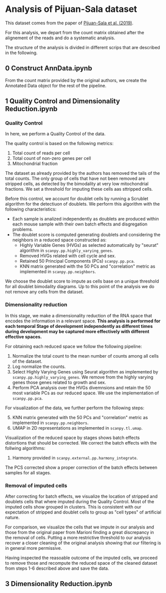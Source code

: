 # Analysis of Pijuan-Sala dataset

This dataset comes from the paper of [Pijuan-Sala et al. (2019)](https://www.nature.com/articles/s41586-019-0933-9).

For this analysis, we depart from the count matrix obtained after the alignement of the reads and do a systematic analysis.

The structure of the analysis is divided in different scrips that are described in the following.

## 0 Construct AnnData.ipynb

From the count matrix provided by the original authors, we create the Annotated Data object for the rest of the pipeline.

## 1 Quality Control and Dimensionality Reduction.ipynb

### Quality Control

In here, we perform a Quality Control of the data. 

The quality control is based on the following metrics:

1. Total count of reads per cell
2. Total count of non-zero genes per cell
3. Mitochondrial fraction

The dataset as already provided by the authors has removed the tails of the total counts. The only group of cells that have not been removed are stripped cells, as detected by the bimodality at very low mitochondrial fractions. We set a threshold for imputing these cells aas sttripped cells.

Before this control, we account for doublet cells by running a Scrublet algorithm for the detectiuon of doublets. We perform this algorithm with the following characteristics:

- Each sample is analized independently as doublets are produced within each mouse sample with their own batch effects and disgregation problems.
- The doublet score is computed generating doublets and considering the neighbors in a reduced space constructed as:
    - Highly Variable Genes (HVGs) as selected automatically by "seurat" algorithm in `scanpy.pp.highly_varying_genes`.
    - Removed HVGs related with cell cycle and sex.
    - Retained 50 Principal Components (PCs) `scanpy.pp.pca`.
    - KNN matrix generated with the 50 PCs and "correlation" metric as implemented in `scanpy.pp.neighbors`.

We choose the doublet score to impute as cells base on a unique threshold for all doublet bimodality diagrams. Up to this point of the analysis we do not remove any cells from the dataset.
### Dimensionality reduction

In this stage, we make a dimensionality reduction of the RNA space that encodes the information in a relevant space. **This analysis is performed for each temporal Stage of development independently as different times during development may be captured more effectively with different effective spaces.**

For obtaining each reduced space we follow the following pipeline:

1. Normalize the total count to the mean number of counts among all cells of the dataset.
2. Log normalize the counts. 
3. Select Highly Varying Genes using Seurat algorithm as implemented by `scanpy.pp.highly_varying_genes`. We remove from the highly varying genes those genes related to growth and sex.
4. Perform PCA analysis over the HVGs divemnsions and retain the 50 most variable PCs as our reduced space. We use the implementation of `scanpy.pp.pca`.

For visualization of the data, we further perform the following steps:

5. KNN matrix generated with the 50 PCs and "correlation" metric as implemented in `scanpy.pp.neighbors`.
6. UMAP in 2D representations as implemented in `scanpy.tl.umap`.

Visualization of the reduced space by stages shows batch effects distortions that should be corrected. We correct the batch effects with the follwing algorithms:

1. Harmony provided in `scanpy.external.pp.harmony_integrate`.

The PCS corrected show a proper correction of the batch effects between samples for all stages.

### Removal of imputed cells

After correcting for batch effects, we visualize the location of stripped and doublets cells that where imputed during the Quality Control. Most of the imputed cells show grouped in clusters. This is consistent with our expectation of stripped and doublet cells to group as "cell types" of artificial nature. 

For comparison, we visualize the cells that we impute in our analysis and those from the original paper from Marioni finding a great discrepancy in the removal of cells. Putting a more restrictive threshold to our analysis recover a closer cleaning of the original analysis showing that our filtering is in general more permissive.

Having inspected the reasoable outcome of the imputed cells, we proceed to remove those and recompute the reduced space of the cleaned dataset from steps 1-6 described above and save the data.

## 3 Dimensionality Reduction.ipynb

